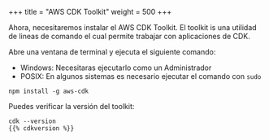 +++
title = "AWS CDK Toolkit"
weight = 500
+++

Ahora, necesitaremos instalar el AWS CDK Toolkit. El toolkit is una utilidad de lineas de comando el cual permite trabajar con aplicaciones de CDK.

Abre una ventana de terminal y ejecuta el siguiente comando:

* Windows: Necesitaras ejecutarlo como un Administrador
* POSIX: En algunos sistemas es necesario ejecutar el comando con `sudo`

```
npm install -g aws-cdk
```

Puedes verificar la versión del toolkit:

```
cdk --version
{{% cdkversion %}}
```